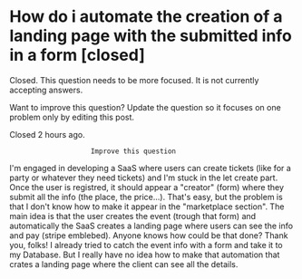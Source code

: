 
# How do i automate the creation of a landing page with the submitted info in a form [closed]







Closed. This question needs to be more focused. It is not currently accepting answers.
                        
                    










Want to improve this question? Update the question so it focuses on one problem only by editing this post.


Closed 2 hours ago.







                        Improve this question
                    



I'm engaged in developing a SaaS where users can create tickets (like for a party or whatever they need tickets) and I'm stuck in the let create part. Once the user is registred, it should appear a "creator" (form) where they submit all the info (the place, the price...). That's easy, but the problem is that I don't know how to make it appear in the "marketplace section".
The main idea is that the user creates the event (trough that form) and automatically the SaaS creates a landing page where users can see the info and pay (stripe emblebed). Anyone knows how could be that done?
Thank you, folks!
I already tried to catch the event info with a form and take it to my Database. But I really have no idea how to make that automation that crates a landing page where the client can see all the details.

        